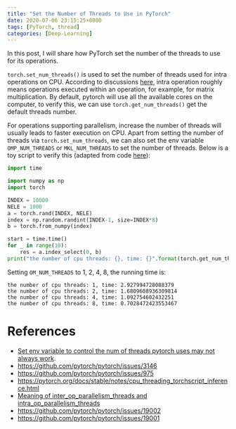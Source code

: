 ```yaml
---
title: "Set the Number of Threads to Use in PyTorch"
date: 2020-07-06 23:15:25+0800
tags: [PyTorch, thread]
categories: [Deep-Learning]
---
```


In this post, I will share how PyTorch set the number of the threads to use for
its operations.

<!--more-->

`torch.set_num_threads()` is used to set the number of threads used for intra
operations on CPU.  According to discussions
[here](https://stackoverflow.com/q/41233635/6064933), intra operation roughly
means operations executed within an operation, for example, for matrix
multiplication.  By default, pytorch will use all the available cores on the
computer, to verify this, we can use `torch.get_num_threads()` get the default
threads number.

For operations supporting parallelism, increase the number of threads will
usually leads to faster execution on CPU. Apart from setting the number of
threads via `torch.set_num_threads`, we can also set the env variable
`OMP_NUM_THREADS` or `MKL_NUM_THREADS` to set the number of threads. Below is a
toy script to verify this (adapted from code
[here](https://github.com/pytorch/pytorch/issues/7087#issue-318787926)):

```python
import time

import numpy as np
import torch

INDEX = 10000
NELE = 1000
a = torch.rand(INDEX, NELE)
index = np.random.randint(INDEX-1, size=INDEX*8)
b = torch.from_numpy(index)

start = time.time()
for _ in range(10):
    res = a.index_select(0, b)
print("the number of cpu threads: {}, time: {}".format(torch.get_num_threads(), time.time()-start))
```

Setting `OM_NUM_THREADS` to 1, 2, 4, 8, the running time is:

```
the number of cpu threads: 1, time: 2.927994728088379
the number of cpu threads: 2, time: 1.6809608936309814
the number of cpu threads: 4, time: 1.092754602432251
the number of cpu threads: 8, time: 0.7028472423553467
```

# References

+ [Set env variable to control the num of threads pytorch uses may not always work](https://github.com/pytorch/pytorch/issues/16894).
+ https://github.com/pytorch/pytorch/issues/3146
+ https://github.com/pytorch/pytorch/issues/975
+ https://pytorch.org/docs/stable/notes/cpu_threading_torchscript_inference.html
+ [Meaning of inter_op_parallelism_threads and intra_op_parallelism_threads](https://stackoverflow.com/q/41233635/6064933)
+ https://github.com/pytorch/pytorch/issues/19002
+ https://github.com/pytorch/pytorch/issues/19001
